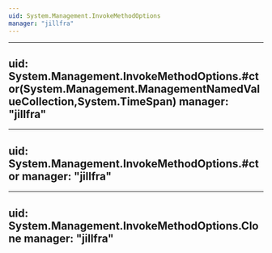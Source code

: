 ```yaml
---
uid: System.Management.InvokeMethodOptions
manager: "jillfra"
---
```


---
uid: System.Management.InvokeMethodOptions.#ctor(System.Management.ManagementNamedValueCollection,System.TimeSpan)
manager: "jillfra"
---

---
uid: System.Management.InvokeMethodOptions.#ctor
manager: "jillfra"
---

---
uid: System.Management.InvokeMethodOptions.Clone
manager: "jillfra"
---
